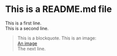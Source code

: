 # This is a README.md file

This is a first line.  
This is a second line.  
> This is a blockquote.
This is an image:  
  [An image](/Drones/Picture1.jpg)  
The next line.    
